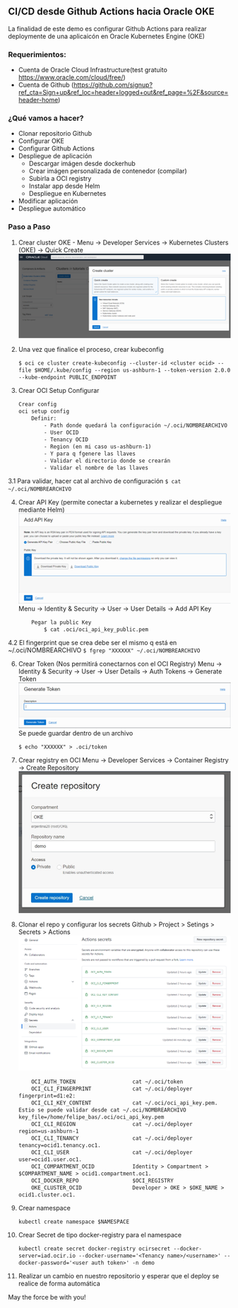 ## CI/CD desde Github Actions hacia Oracle OKE

La finalidad de este demo es configurar Github Actions para realizar deploymente de una aplicaicón en Oracle Kubernetes Engine (OKE)


### Requerimientos:

- Cuenta de Oracle Cloud Infrastructure(test gratuito https://www.oracle.com/cloud/free/)
- Cuenta de Github (https://github.com/signup?ref_cta=Sign+up&ref_loc=header+logged+out&ref_page=%2F&source=header-home)

### ¿Qué vamos a hacer?

- Clonar repositorio Github
- Configurar OKE
- Configurar Github Actions
- Despliegue de aplicación
	- Descargar imágen desde dockerhub
	- Crear imágen personalizada de contenedor (compilar)
	- Subirla a OCI registry
	- Instalar app desde Helm
	- Despliegue en Kubernetes
- Modificar aplicación
- Despliegue automático 

### Paso a Paso

1. Crear cluster OKE - 
	Menu -> Developer Services -> Kubernetes Clusters (OKE) -> Quick Create
	![quickCrate](img/createOKE.PNG)

2. Una vez que finalice el proceso, crear kubeconfig
    ```
    $ oci ce cluster create-kubeconfig --cluster-id <cluster ocid> --file $HOME/.kube/config --region us-ashburn-1 --token-version 2.0.0  --kube-endpoint PUBLIC_ENDPOINT
    ```
3. Crear OCI Setup Configurar
	```
	Crear config 
	oci setup config
		Definir:
			- Path donde quedará la configuración ~/.oci/NOMBREARCHIVO
			- User OCID
			- Tenancy OCID
			- Region (en mi caso us-ashburn-1)
			- Y para q fgenere las llaves
			- Validar el directorio donde se crearán
			- Validar el nombre de las llaves
	```
3.1 Para validar, hacer cat al archivo de configuración 
	```
	$ cat ~/.oci/NOMBREARCHIVO
	```
	
4. Crear API Key (permite conectar a kubernetes y realizar el despliegue mediante Helm)
	![apikey](img/userAPIKeys.PNG)
	Menu -> Identity & Security -> User -> User Details -> Add API Key
	```
		Pegar la public Key
			$ cat .oci/oci_api_key_public.pem
	```

4.2 El fingerprint que se crea debe ser el mismo q está en ~/.oci/NOMBREARCHIVO
	```
	$ fgrep "XXXXXX" ~/.oci/NOMBREARCHIVO
	```
	
6. Crear Token (Nos permitirá conectarnos con el OCI Registry)
	Menu -> Identity & Security -> User -> User Details -> Auth Tokens -> Generate Token
	![token](img/auth.PNG)
	Se puede guardar dentro de un archivo 
	```
	$ echo "XXXXXX" > .oci/token
	```
7. Crear registry en OCI
	Menu -> Developer Services -> Container Registry -> Create Repository
	![quickCrate](img/registry.PNG)

8. Clonar el repo y configurar los secrets
	Github > Project > Setings > Secrets > Actions
	![secret](img/secrets.PNG)
	```
		OCI_AUTH_TOKEN					cat ~/.oci/token
		OCI_CLI_FINGERPRINT				cat ~/.oci/deployer		fingerprint=d1:e2:  			
		OCI_CLI_KEY_CONTENT				cat ~/.oci/oci_api_key.pem. Estio se puede validar desde cat ~/.oci/NOMBREARCHIVO   key_file=/home/felipe_bas/.oci/oci_api_key.pem
		OCI_CLI_REGION					cat ~/.oci/deployer		region=us-ashburn-1
		OCI_CLI_TENANCY					cat ~/.oci/deployer		tenancy=ocid1.tenancy.oc1.
		OCI_CLI_USER					cat ~/.oci/deployer		user=ocid1.user.oc1.
		OCI_COMPARTMENT_OCID			Identity > Compartment > $COMPARTMENT_NAME > ocid1.compartment.oc1.
		OCI_DOCKER_REPO					$OCI_REGISTRY
		OKE_CLUSTER_OCID				Developer > OKE > $OKE_NAME > ocid1.cluster.oc1.
	```

9. Crear namespace
	```
	kubectl create namespace $NAMESPACE
	```
	
10. Crear Secret de tipo docker-registry para el namespace
	```
	kubectl create secret docker-registry ocirsecret --docker-server=iad.ocir.io --docker-username='<Tenancy name>/<username>' --docker-password='<user auth token>' -n demo
	```

11. Realizar un cambio en nuestro repositorio y esperar que el deploy se realice de forma automática 

May the force be with you!
